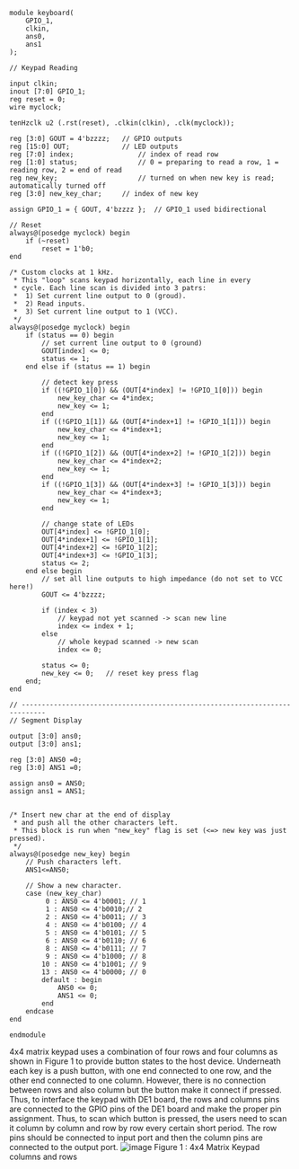```
module keyboard(
	GPIO_1,
	clkin,
	ans0,
	ans1
);

// Keypad Reading

input clkin;
inout [7:0] GPIO_1;
reg reset = 0;
wire myclock;

tenHzclk u2 (.rst(reset), .clkin(clkin), .clk(myclock));

reg [3:0] GOUT = 4'bzzzz;	// GPIO outputs
reg [15:0] OUT;				// LED outputs
reg [7:0] index;				// index of read row
reg [1:0] status;				// 0 = preparing to read a row, 1 = reading row, 2 = end of read
reg new_key;					// turned on when new key is read; automatically turned off
reg [3:0] new_key_char;		// index of new key

assign GPIO_1 = { GOUT, 4'bzzzz };  // GPIO_1 used bidirectional

// Reset
always@(posedge myclock) begin
	if (~reset)
		reset = 1'b0;
end

/* Custom clocks at 1 kHz.
 * This "loop" scans keypad horizontally, each line in every
 * cycle. Each line scan is divided into 3 patrs:
 *  1) Set current line output to 0 (groud).
 *  2) Read inputs.
 *  3) Set current line output to 1 (VCC).
 */
always@(posedge myclock) begin
	if (status == 0) begin
		// set current line output to 0 (ground)
		GOUT[index] <= 0;
		status <= 1;		
	end else if (status == 1) begin
	
		// detect key press		
		if ((!GPIO_1[0]) && (OUT[4*index] != !GPIO_1[0])) begin
			new_key_char <= 4*index;
			new_key <= 1;
		end
		if ((!GPIO_1[1]) && (OUT[4*index+1] != !GPIO_1[1])) begin
			new_key_char <= 4*index+1;
			new_key <= 1;
		end
		if ((!GPIO_1[2]) && (OUT[4*index+2] != !GPIO_1[2])) begin
			new_key_char <= 4*index+2;
			new_key <= 1;
		end
		if ((!GPIO_1[3]) && (OUT[4*index+3] != !GPIO_1[3])) begin
			new_key_char <= 4*index+3;
			new_key <= 1;
		end
		
		// change state of LEDs
		OUT[4*index] <= !GPIO_1[0];
		OUT[4*index+1] <= !GPIO_1[1];
		OUT[4*index+2] <= !GPIO_1[2];
		OUT[4*index+3] <= !GPIO_1[3];
		status <= 2;
	end else begin
		// set all line outputs to high impedance (do not set to VCC here!)
		GOUT <= 4'bzzzz;
		
		if (index < 3)
			// keypad not yet scanned -> scan new line
			index <= index + 1;
		else
			// whole keypad scanned -> new scan
			index <= 0;
			
		status <= 0;
		new_key <= 0;	// reset key press flag
	end;
end

// ----------------------------------------------------------------------------
// Segment Display

output [3:0] ans0;
output [3:0] ans1;

reg [3:0] ANS0 =0;
reg [3:0] ANS1 =0;

assign ans0 = ANS0;
assign ans1 = ANS1;


/* Insert new char at the end of display
 * and push all the other characters left.
 * This block is run when "new_key" flag is set (<=> new key was just pressed).
 */
always@(posedge new_key) begin
	// Push characters left.
	ANS1<=ANS0;

	// Show a new character.
	case (new_key_char) 
		 0 : ANS0 <= 4'b0001; // 1
		 1 : ANS0 <= 4'b0010;// 2
		 2 : ANS0 <= 4'b0011; // 3
		 4 : ANS0 <= 4'b0100; // 4
		 5 : ANS0 <= 4'b0101; // 5
		 6 : ANS0 <= 4'b0110; // 6
		 8 : ANS0 <= 4'b0111; // 7
		 9 : ANS0 <= 4'b1000; // 8
		10 : ANS0 <= 4'b1001; // 9
		13 : ANS0 <= 4'b0000; // 0
		default : begin
			ANS0 <= 0;
			ANS1 <= 0;
		end
	endcase
end

endmodule
```
4x4 matrix keypad uses a combination of four rows and four columns as shown in Figure 1 to provide button states to the host device. Underneath each key is a push button, with one end connected to one row, and the other end connected to one column. However, there is no connection between rows and also column but the button make it connect if pressed. Thus, to interface the keypad with DE1 board, the rows and columns pins are connected to the GPIO pins of the DE1 board and make the proper pin assignment. Thus, to scan which button is pressed, the users need to scan it column by column and row by row every certain short period. The row pins should be connected to input port and then the column pins are connected to the output port.
![image](https://user-images.githubusercontent.com/87056506/125169479-eb336200-e1dc-11eb-9367-8af8d2c1bd9f.png)
Figure 1 : 4x4 Matrix Keypad columns and rows

